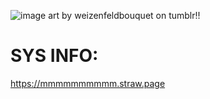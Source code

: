 ![image](https://64.media.tumblr.com/629746ab9a7d667b0cb96ffe665df19f/38b63ef5ffd8ab92-23/s1280x1920/1ae905cd3dd260816ea0e370125a4930ff3bd513.pnj) art by weizenfeldbouquet on tumblr!! 

   # SYS INFO:
https://mmmmmmmmmm.straw.page


